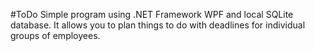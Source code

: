 #ToDo
Simple program using .NET Framework WPF and local SQLite database.
It allows you to plan things to do with deadlines for individual groups of employees.